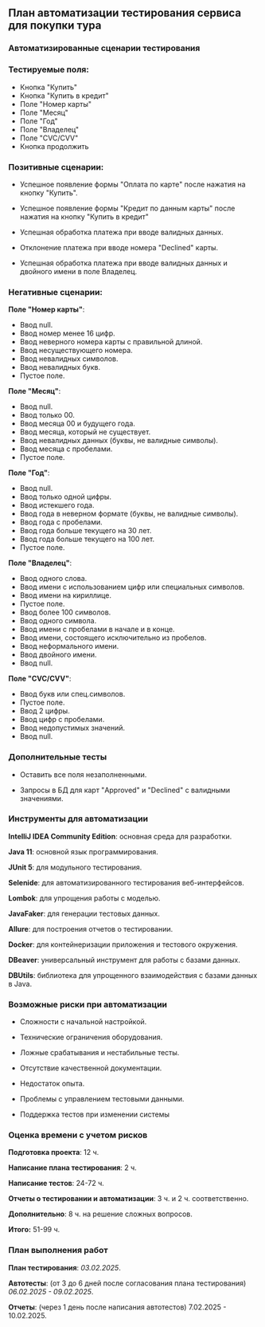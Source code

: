 ## План автоматизации тестирования сервиса для покупки тура

### Автоматизированные сценарии тестирования

### Тестируемые поля:

* Кнопка "Купить"
* Кнопка "Купить в кредит"
* Поле "Номер карты"
* Поле "Месяц"
* Поле "Год"
* Поле "Владелец"
* Поле "CVC/CVV"
* Кнопка продолжить

### Позитивные сценарии:

- Успешное появление формы "Оплата по карте" после нажатия на кнопку "Купить".

- Успешное появление формы "Кредит по данным карты" после нажатия на кнопку "Купить в кредит"

- Успешная обработка платежа при вводе валидных данных.

- Отклонение платежа при вводе номера "Declined" карты.

- Успешная обработка платежа при вводе валидных данных и двойного имени в поле Владелец.

### Негативные сценарии:

**Поле "Номер карты"**:

- Ввод null.
- Ввод номер менее 16 цифр.
- Ввод неверного номера карты с правильной длиной.
- Ввод несуществующего номера.
- Ввод невалидных символов.
- Ввод невалидных букв.
- Пустое поле.

**Поле "Месяц"**:

- Ввод null.
- Ввод только 00.
- Ввод месяца 00 и будущего года.
- Ввод месяца, который не существует.
- Ввод невалидных данных (буквы, не валидные символы).
- Ввод месяца с пробелами.
- Пустое поле.

**Поле "Год"**:

- Ввод null.
- Ввод только одной цифры.
- Ввод истекшего года.
- Ввод года в неверном формате (буквы, не валидные символы).
- Ввод года с пробелами.
- Ввод года больше текущего на 30 лет.
- Ввод года больше текущего на 100 лет.
- Пустое поле.

**Поле "Владелец"**:

- Ввод одного слова.
- Ввод имени с использованием цифр или специальных символов.
- Ввод имени на кириллице.
- Пустое поле.
- Ввод более 100 символов.
- Ввод одного символа.
- Ввод имени с пробелами в начале и в конце.
- Ввод имени, состоящего исключительно из пробелов.
- Ввод неформального имени.
- Ввод двойного имени.
- Ввод null.

**Поле "CVC/CVV"**:

- Ввод букв или спец.символов.
- Пустое поле.
- Ввод 2 цифры.
- Ввод цифр с пробелами.
- Ввод недопустимых значений.
- Ввод null.

### Дополнительные тесты

- Оставить все поля незаполненными.

- Запросы в БД для карт "Approved" и "Declined" с валидными значениями.

### Инструменты для автоматизации

**IntelliJ IDEA Community Edition**: основная среда для разработки.

**Java 11**: основной язык программирования.

**JUnit 5**: для модульного тестирования.

**Selenide**: для автоматизированного тестирования веб-интерфейсов.

**Lombok**: для упрощения работы с моделью.

**JavaFaker**: для генерации тестовых данных.

**Allure**: для построения отчетов о тестировании.

**Docker**: для контейнеризации приложения и тестового окружения.

**DBeaver**: универсальный инструмент для работы с базами данных.

**DBUtils**: библиотека для упрощенного взаимодействия с базами данных в Java.

### Возможные риски при автоматизации

- Сложности с начальной настройкой.

- Технические ограничения оборудования.

- Ложные срабатывания и нестабильные тесты.

- Отсутствие качественной документации.

- Недостаток опыта.

- Проблемы с управлением тестовыми данными.

- Поддержка тестов при изменении системы

### Оценка времени с учетом рисков

**Подготовка проекта**: 12 ч.

**Написание плана тестирования**: 2 ч.

**Написание тестов**: 24-72 ч.

**Отчеты о тестировании и автоматизации**: 3 ч. и 2 ч. соответственно.

**Дополнительно**: 8 ч. на решение сложных вопросов.

**Итого:** 51-99 ч.

### План выполнения работ

**План тестирования**: *03.02.2025*.

**Автотесты**: (от 3 до 6 дней после согласования плана тестирования) *06.02.2025 - 09.02.2025*.

**Отчеты**: (через 1 день после написания автотестов) 7.02.2025 - 10.02.2025.
